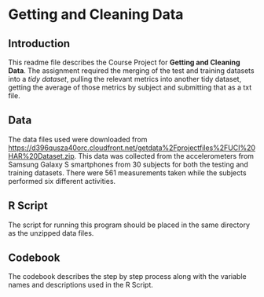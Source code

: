 # Getting and Cleaning Data

## Introduction

This readme file describes the Course Project for **Getting and Cleaning Data**.
The assignment required the merging of the test and training datasets into a *tidy dataset*, pulling the relevant metrics into another tidy dataset, getting the average of those metrics by subject and submitting that as a txt file.

## Data

The data files used were downloaded from https://d396qusza40orc.cloudfront.net/getdata%2Fprojectfiles%2FUCI%20HAR%20Dataset.zip.  This data was collected from the accelerometers from Samsung Galaxy S smartphones from 30 subjects for both the testing and training datasets. There were 561 measurements taken while the subjects performed six different activities.

## R Script

The script for running this program should be placed in the same directory as the unzipped data files.

## Codebook

The codebook describes the step by step process along with the variable names and descriptions used in the R Script.
